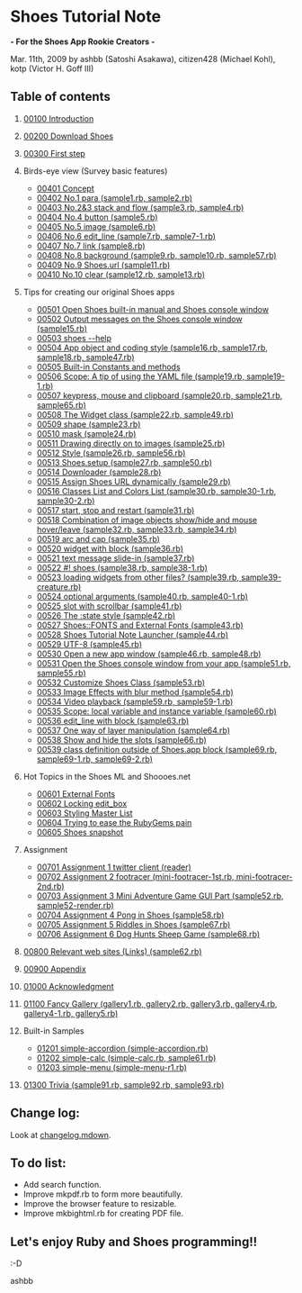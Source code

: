 Shoes Tutorial Note
===================
**- For the Shoes App Rookie Creators -**

Mar. 11th, 2009 by ashbb (Satoshi Asakawa), citizen428 (Michael Kohl), kotp (Victor H. Goff III)

Table of contents
-----------------
1. [00100 Introduction](http://github.com/ashbb/shoes_tutorial_html/tree/master/mdowns/00100_Introduction.mdown)
2. [00200 Download Shoes](http://github.com/ashbb/shoes_tutorial_html/tree/master/mdowns/00200_Download_Shoes.mdown)
3. [00300 First step](http://github.com/ashbb/shoes_tutorial_html/tree/master/mdowns/00300_First_step.mdown)
4. Birds-eye view (Survey basic features)
	- [00401 Concept](http://github.com/ashbb/shoes_tutorial_html/tree/master/mdowns/00401_Concept.mdown)
	- [00402 No.1 para (sample1.rb, sample2.rb)](http://github.com/ashbb/shoes_tutorial_html/tree/master/mdowns/00402_No.1_para.mdown)
	- [00403 No.2&3 stack and flow (sample3.rb, sample4.rb)](http://github.com/ashbb/shoes_tutorial_html/tree/master/mdowns/00403_No.2_3_stack_and_flow.mdown)
	- [00404 No.4 button (sample5.rb)](http://github.com/ashbb/shoes_tutorial_html/tree/master/mdowns/00404_No.4_button.mdown)
	- [00405 No.5 image (sample6.rb)](http://github.com/ashbb/shoes_tutorial_html/tree/master/mdowns/00405_No.5_image.mdown)
	- [00406 No.6 edit\_line (sample7.rb, sample7-1.rb)](http://github.com/ashbb/shoes_tutorial_html/tree/master/mdowns/00406_No.6_edit__line.mdown)
	- [00407 No.7 link (sample8.rb)](http://github.com/ashbb/shoes_tutorial_html/tree/master/mdowns/00407_No.7_link.mdown)
	- [00408 No.8 background (sample9.rb, sample10.rb, sample57.rb)](http://github.com/ashbb/shoes_tutorial_html/tree/master/mdowns/00408_No.8_background.mdown)
	- [00409 No.9 Shoes.url (sample11.rb)](http://github.com/ashbb/shoes_tutorial_html/tree/master/mdowns/00409_No.9_Shoes.url.mdown)
	- [00410 No.10 clear (sample12.rb, sample13.rb)](http://github.com/ashbb/shoes_tutorial_html/tree/master/mdowns/00410_No.10_clear.mdown)
5. Tips for creating our original Shoes apps
	- [00501 Open Shoes built-in manual and Shoes console window](http://github.com/ashbb/shoes_tutorial_html/tree/master/mdowns/00501_Open_Shoes_built-in_manual_and_Shoes_console_window.mdown)
	- [00502 Output messages on the Shoes console window (sample15.rb)](http://github.com/ashbb/shoes_tutorial_html/tree/master/mdowns/00502_Output_messages_on_the_Shoes_console_window.mdown)
	- [00503 shoes --help](http://github.com/ashbb/shoes_tutorial_html/tree/master/mdowns/00503_shoes_--help.mdown)
	- [00504 App object and coding style (sample16.rb, sample17.rb, sample18.rb, sample47.rb)](http://github.com/ashbb/shoes_tutorial_html/tree/master/mdowns/00504_App_object_and_coding_style.mdown)
	- [00505 Built-in Constants and methods](http://github.com/ashbb/shoes_tutorial_html/tree/master/mdowns/00505_Built-in_Constants_and_methods.mdown)
	- [00506 Scope: A tip of using the YAML file (sample19.rb, sample19-1.rb)](http://github.com/ashbb/shoes_tutorial_html/tree/master/mdowns/00506_Scope__A_tip_of_using_the_YAML_file.mdown)
	- [00507 keypress, mouse and clipboard (sample20.rb, sample21.rb, sample65.rb)](http://github.com/ashbb/shoes_tutorial_html/tree/master/mdowns/00507_keypress,_mouse_and_clipboard.mdown)
	- [00508 The Widget class (sample22.rb, sample49.rb)](http://github.com/ashbb/shoes_tutorial_html/tree/master/mdowns/00508_The_Widget_class.mdown)
	- [00509 shape (sample23.rb)](http://github.com/ashbb/shoes_tutorial_html/tree/master/mdowns/00509_shape.mdown)
	- [00510 mask (sample24.rb)](http://github.com/ashbb/shoes_tutorial_html/tree/master/mdowns/00510_mask.mdown)
	- [00511 Drawing directly on to images (sample25.rb)](http://github.com/ashbb/shoes_tutorial_html/tree/master/mdowns/00511_Drawing_directly_on_to_images.mdown)
	- [00512 Style (sample26.rb, sample56.rb)](http://github.com/ashbb/shoes_tutorial_html/tree/master/mdowns/00512_Style.mdown)
	- [00513 Shoes.setup (sample27.rb, sample50.rb)](http://github.com/ashbb/shoes_tutorial_html/tree/master/mdowns/00513_Shoes.setup.mdown)
	- [00514 Downloader (sample28.rb)](http://github.com/ashbb/shoes_tutorial_html/tree/master/mdowns/00514_Downloader.mdown)
	- [00515 Assign Shoes URL dynamically (sample29.rb)](http://github.com/ashbb/shoes_tutorial_html/tree/master/mdowns/00515_Assign_Shoes_URL_dynamically.mdown)
	- [00516 Classes List and Colors List (sample30.rb, sample30-1.rb, sample30-2.rb)](http://github.com/ashbb/shoes_tutorial_html/tree/master/mdowns/00516_Classes_List_and_Colors_List.mdown)
	- [00517 start, stop and restart (sample31.rb)](http://github.com/ashbb/shoes_tutorial_html/tree/master/mdowns/00517_start,_stop_and_restart.mdown)
	- [00518 Combination of image objects show/hide and mouse hover/leave (sample32.rb, sample33.rb, sample34.rb)](http://github.com/ashbb/shoes_tutorial_html/tree/master/mdowns/00518_Combination_of_image_objects_show_hide_and_mouse_hover_leave.mdown)
	- [00519 arc and cap (sample35.rb)](http://github.com/ashbb/shoes_tutorial_html/tree/master/mdowns/00519_arc_and_cap.mdown)
	- [00520 widget with block (sample36.rb)](http://github.com/ashbb/shoes_tutorial_html/tree/master/mdowns/00520_widget_with_block.mdown)
	- [00521 text message slide-in (sample37.rb)](http://github.com/ashbb/shoes_tutorial_html/tree/master/mdowns/00521_text_message_slide-in.mdown)
	- [00522 #! shoes (sample38.rb, sample38-1.rb)](http://github.com/ashbb/shoes_tutorial_html/tree/master/mdowns/00522____shoes.mdown)
	- [00523 loading widgets from other files? (sample39.rb, sample39-creature.rb)](http://github.com/ashbb/shoes_tutorial_html/tree/master/mdowns/00523_loading_widgets_from_other_files_.mdown)
	- [00524 optional arguments (sample40.rb, sample40-1.rb)](http://github.com/ashbb/shoes_tutorial_html/tree/master/mdowns/00524_optional_arguments.mdown)
	- [00525 slot with scrollbar (sample41.rb)](http://github.com/ashbb/shoes_tutorial_html/tree/master/mdowns/00525_slot_with_scrollbar.mdown)
	- [00526 The :state style (sample42.rb)](http://github.com/ashbb/shoes_tutorial_html/tree/master/mdowns/00526_The__state_style.mdown)
	- [00527 Shoes::FONTS and External Fonts (sample43.rb)](http://github.com/ashbb/shoes_tutorial_html/tree/master/mdowns/00527_Shoes__FONTS_and_External_Fonts.mdown)
	- [00528 Shoes Tutorial Note Launcher (sample44.rb)](http://github.com/ashbb/shoes_tutorial_html/tree/master/mdowns/00528_Shoes_Tutorial_Note_Launcher.mdown)
	- [00529 UTF-8 (sample45.rb)](http://github.com/ashbb/shoes_tutorial_html/tree/master/mdowns/00529_UTF-8.mdown)
	- [00530 Open a new app window (sample46.rb, sample48.rb)](http://github.com/ashbb/shoes_tutorial_html/tree/master/mdowns/00530_Open_a_new_app_window.mdown)
	- [00531 Open the Shoes console window from your app (sample51.rb, sample55.rb)](http://github.com/ashbb/shoes_tutorial_html/tree/master/mdowns/00531_Open_the_Shoes_console_window_from_your_app.mdown)
	- [00532 Customize Shoes Class (sample53.rb)](http://github.com/ashbb/shoes_tutorial_html/tree/master/mdowns/00532_Customize_Shoes_Class.mdown)
	- [00533 Image Effects with blur method (sample54.rb)](http://github.com/ashbb/shoes_tutorial_html/tree/master/mdowns/00533_Image_Effects_with_blur_method.mdown)
	- [00534 Video playback (sample59.rb, sample59-1.rb)](http://github.com/ashbb/shoes_tutorial_html/tree/master/mdowns/00534_Video_playback.mdown)
	- [00535 Scope: local variable and instance variable (sample60.rb)](http://github.com/ashbb/shoes_tutorial_html/tree/master/mdowns/00535_Scope__local_variable_and_instance_variable.mdown)
	- [00536 edit_line with block (sample63.rb)](http://github.com/ashbb/shoes_tutorial_html/tree/master/mdowns/00536_edit_line_with_block.mdown)
	- [00537 One way of layer manipulation (sample64.rb)](http://github.com/ashbb/shoes_tutorial_html/tree/master/mdowns/00537_One_way_of_layer_manipulation.mdown)
	- [00538 Show and hide the slots (sample66.rb)](http://github.com/ashbb/shoes_tutorial_html/tree/master/mdowns/00538_Show_and_hide_the_slots.mdown)
	- [00539 class definition outside of Shoes.app block (sample69.rb, sample69-1.rb, sample69-2.rb)](http://github.com/ashbb/shoes_tutorial_html/tree/master/mdowns/00539_class_definition_outside_of_Shoes.app_block.mdown)
6. Hot Topics in the Shoes ML and Shoooes.net
	- [00601 External Fonts](http://github.com/ashbb/shoes_tutorial_html/tree/master/mdowns/00601_External_Fonts.mdown)
	- [00602 Locking edit\_box](http://github.com/ashbb/shoes_tutorial_html/tree/master/mdowns/00602_Locking_edit__box.mdown)
	- [00603 Styling Master List](http://github.com/ashbb/shoes_tutorial_html/tree/master/mdowns/00603_Styling_Master_List.mdown)
	- [00604 Trying to ease the RubyGems pain](http://github.com/ashbb/shoes_tutorial_html/tree/master/mdowns/00604_Trying_to_ease_the_RubyGems_pain.mdown)
	- [00605 Shoes snapshot](http://github.com/ashbb/shoes_tutorial_html/tree/master/mdowns/00605_Shoes_snapshot.mdown)
7. Assignment
	- [00701 Assignment 1 twitter client (reader)](http://github.com/ashbb/shoes_tutorial_html/tree/master/mdowns/00701_Assignment_1_twitter_client__reader_.mdown)
	- [00702 Assignment 2 footracer (mini-footracer-1st.rb, mini-footracer-2nd.rb)](http://github.com/ashbb/shoes_tutorial_html/tree/master/mdowns/00702_Assignment_2_footracer.mdown)
	- [00703 Assignment 3 Mini Adventure Game GUI Part (sample52.rb, sample52-render.rb)](http://github.com/ashbb/shoes_tutorial_html/tree/master/mdowns/00703_Assignment_3_Mini_Adventure_Game_GUI_Part.mdown)
	- [00704 Assignment 4 Pong in Shoes (sample58.rb)](http://github.com/ashbb/shoes_tutorial_html/tree/master/mdowns/00704_Assignment_4_Pong_in_Shoes.mdown)
	- [00705 Assignment 5 Riddles in Shoes (sample67.rb)](http://github.com/ashbb/shoes_tutorial_html/tree/master/mdowns/00705_Assignment_5_Riddles_in_Shoes.mdown)
	- [00706 Assignment 6 Dog Hunts Sheep Game (sample68.rb)](http://github.com/ashbb/shoes_tutorial_html/tree/master/mdowns/00706_Assignment_6_Dog_Hunts_Sheep_Game.mdown)
8. [00800 Relevant web sites (Links) (sample62.rb)](http://github.com/ashbb/shoes_tutorial_html/tree/master/mdowns/00800_Relevant_web_sites__Links_.mdown)
9. [00900 Appendix](http://github.com/ashbb/shoes_tutorial_html/tree/master/mdowns/00900_Appendix.mdown)
10. [01000 Acknowledgment](http://github.com/ashbb/shoes_tutorial_html/tree/master/mdowns/01000_Acknowledgment.mdown)
11. [01100 Fancy Gallery (gallery1.rb, gallery2.rb, gallery3.rb, gallery4.rb, gallery4-1.rb, gallery5.rb)](http://github.com/ashbb/shoes_tutorial_html/tree/master/mdowns/01100_Fancy_Gallery.mdown)
12. Built-in Samples

	- [01201 simple-accordion (simple-accordion.rb)](http://github.com/ashbb/shoes_tutorial_html/tree/master/mdowns/01201_simple-accordion.mdown)
	- [01202 simple-calc (simple-calc.rb, sample61.rb)](http://github.com/ashbb/shoes_tutorial_html/tree/master/mdowns/01202_simple-calc.mdown)
	- [01203 simple-menu (simple-menu-r1.rb)](http://github.com/ashbb/shoes_tutorial_html/tree/master/mdowns/01203_simple-menu.mdown)
13. [01300 Trivia (sample91.rb, sample92.rb, sample93.rb)](http://github.com/ashbb/shoes_tutorial_html/tree/master/mdowns/01300_Trivia.mdown)

Change log:
-----------
Look at [changelog.mdown](http://github.com/ashbb/shoes_tutorial_html/blob/master/changelog.mdown).

To do list:
-----------
+ Add search function.
+ Improve mkpdf.rb to form more beautifully.
+ Improve the browser feature to resizable.
+ Improve mkbightml.rb for creating PDF file.

Let's enjoy Ruby and Shoes programming!!
----------------------------------------
:-D

ashbb

